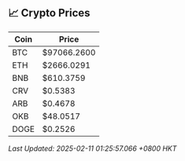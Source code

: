 ## 📈 Crypto Prices

| Coin | Price |
| ---- | ----- |
| BTC | $97066.2600 |
| ETH | $2666.0291 |
| BNB | $610.3759 |
| CRV | $0.5383 |
| ARB | $0.4678 |
| OKB | $48.0517 |
| DOGE | $0.2526 |

_Last Updated: 2025-02-11 01:25:57.066 +0800 HKT_